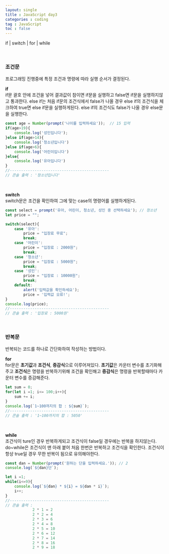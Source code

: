 ```yaml
---
layout: single
title : JavaScript day3
categories : coding
tag : JavaScript
toc : false
---
```


if \| switch \| for \| while

<br>



### 조건문

프로그래밍 진행중에 특정 조건과 명령에 따라 실행 순서가 결정된다.

**if**<br>if문 괄호 안에 조건을 넣어 결과값이 참이면 if문을 실행하고 false면 if문을 실행하지않고 통과한다. else if는 처음 if문의 조건식에서 false가 나올 경우 else if의 조건식을 체크하여 true면 else if문을 실행하게된다. else if의 조건식도 false가 나올 경우 else문을 실행한다.

```javascript
const age = Number(prompt('나이를 입력하세요'));  // 15 입력
if(age>19){
    console.log('성인입니다');
}else if(age>14){
    console.log('청소년입니다')
}else if(age>6){
    console.log('어린이입니다')
}else{
    console.log('유아입니다')
}
//--------------------------------------------
// 콘솔 출력 : '청소년입니다'
```

<br>

**switch**<br>switch문은 조건을 확인하여 그에 맞는 case의 명령어를 실행하게된다.

```javascript
const select = prompt('유아, 어린이, 청소년, 성인 중 선택하세요'); // 청소년
let price = "";

switch(select){
    case '유아':
        price = "입장료 무료";
        break;
    case '어린이':
        price = "입장료 : 2000원";
        break;
    case '청소년': 				
        price = "입장료 : 5000원";
        break;
    case '성인':
        price = "입장료 : 10000원";
        break;
    default:
        alert('입력값을 확인하세요');
        price = '입력값 오류!';
}
console.log(price);
//--------------------------------------------
// 콘솔 출력 : '입장료 : 5000원'
```

<br>

### 반복문

반복되는 코드를 하나로 간단화하여 작성하는 방법이다.



**for**<br>for문은 **초기값**과 **조건식**, **증감식**으로 이루어져있다. **초기값**은 카운터 변수를 초기화해주고 **조건식**은 명령을 반복하기위해 조건을 확인해고 **증감식**은 명령을 반복할때마다 카운터 변수를 증감해준다.

```javascript
let sum = 0;
for(let i =1; i<= 100;i++){
    sum += i;
}
console.log(`1~100까지의 합 : ${sum}`);
//--------------------------------------------
// 콘솔 출력 : '1~100까지의 합 : 5050'
```

<br>

**while**<br>조건식이 ture인 경우 반복하게되고 조건식이 false일 경우에는 반복을 하지않는다. do~while은 조건식이 맨 아래 붙어 처음 한번은 반복하고 조건식을 확인한다. 조건식이 항상 true일 경우 무한 반복이 됨으로 유의해야한다.

```javascript
const dan = Number(prompt('원하는 단을 입력하세요.')); // 2
console.log(`${dan}단`);

let i =1;
while(i<=9){
    console.log(`${dan} * ${i} = ${dan * i}`);
    i++;
}
//--------------------------------------------
// 콘솔 출력 : 
            2 * 1 = 2
            2 * 2 = 4
            2 * 3 = 6
            2 * 4 = 8
            2 * 5 = 10
            2 * 6 = 12
            2 * 7 = 14
            2 * 8 = 16
            2 * 9 = 18
```

